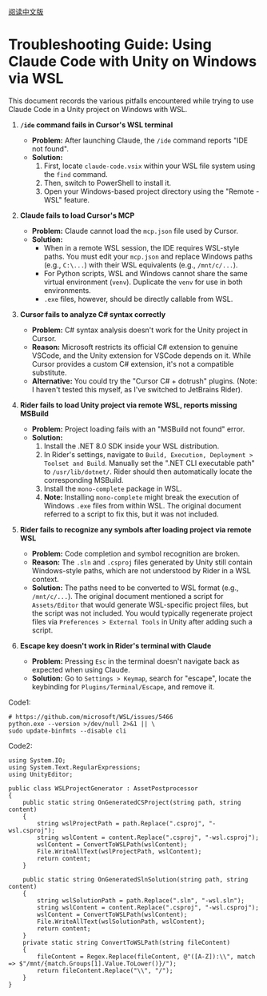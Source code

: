[阅读中文版](./踩坑记录.md)

# Troubleshooting Guide: Using Claude Code with Unity on Windows via WSL

This document records the various pitfalls encountered while trying to use Claude Code in a Unity project on Windows with WSL.

1.  **`/ide` command fails in Cursor's WSL terminal**
    *   **Problem:** After launching Claude, the `/ide` command reports "IDE not found".
    *   **Solution:**
        1.  First, locate `claude-code.vsix` within your WSL file system using the `find` command.
        2.  Then, switch to PowerShell to install it.
        3.  Open your Windows-based project directory using the "Remote - WSL" feature.

2.  **Claude fails to load Cursor's MCP**
    *   **Problem:** Claude cannot load the `mcp.json` file used by Cursor.
    *   **Solution:**
        *   When in a remote WSL session, the IDE requires WSL-style paths. You must edit your `mcp.json` and replace Windows paths (e.g., `C:\...`) with their WSL equivalents (e.g., `/mnt/c/...`).
        *   For Python scripts, WSL and Windows cannot share the same virtual environment (`venv`). Duplicate the `venv` for use in both environments.
        *   `.exe` files, however, should be directly callable from WSL.

3.  **Cursor fails to analyze C# syntax correctly**
    *   **Problem:** C# syntax analysis doesn't work for the Unity project in Cursor.
    *   **Reason:** Microsoft restricts its official C# extension to genuine VSCode, and the Unity extension for VSCode depends on it. While Cursor provides a custom C# extension, it's not a compatible substitute.
    *   **Alternative:** You could try the "Cursor C# + dotrush" plugins. (Note: I haven't tested this myself, as I've switched to JetBrains Rider).

4.  **Rider fails to load Unity project via remote WSL, reports missing MSBuild**
    *   **Problem:** Project loading fails with an "MSBuild not found" error.
    *   **Solution:**
        1.  Install the .NET 8.0 SDK inside your WSL distribution.
        2.  In Rider's settings, navigate to `Build, Execution, Deployment > Toolset and Build`. Manually set the ".NET CLI executable path" to `/usr/lib/dotnet/`. Rider should then automatically locate the corresponding MSBuild.
        3.  Install the `mono-complete` package in WSL.
        4.  **Note:** Installing `mono-complete` might break the execution of Windows `.exe` files from within WSL. The original document referred to a script to fix this, but it was not included.

5.  **Rider fails to recognize any symbols after loading project via remote WSL**
    *   **Problem:** Code completion and symbol recognition are broken.
    *   **Reason:** The `.sln` and `.csproj` files generated by Unity still contain Windows-style paths, which are not understood by Rider in a WSL context.
    *   **Solution:** The paths need to be converted to WSL format (e.g., `/mnt/c/...`). The original document mentioned a script for `Assets/Editor` that would generate WSL-specific project files, but the script was not included. You would typically regenerate project files via `Preferences > External Tools` in Unity after adding such a script.

6.  **Escape key doesn't work in Rider's terminal with Claude**
    *   **Problem:** Pressing `Esc` in the terminal doesn't navigate back as expected when using Claude.
    *   **Solution:** Go to `Settings > Keymap`, search for "escape", locate the keybinding for `Plugins/Terminal/Escape`, and remove it.

Code1:
```
# https://github.com/microsoft/WSL/issues/5466
python.exe --version >/dev/null 2>&1 || \
sudo update-binfmts --disable cli
```

Code2:
```
using System.IO;
using System.Text.RegularExpressions;
using UnityEditor;

public class WSLProjectGenerator : AssetPostprocessor
{
    public static string OnGeneratedCSProject(string path, string content)
    {
        string wslProjectPath = path.Replace(".csproj", "-wsl.csproj");
        string wslContent = content.Replace(".csproj", "-wsl.csproj");
        wslContent = ConvertToWSLPath(wslContent);
        File.WriteAllText(wslProjectPath, wslContent);
        return content;
    }

    public static string OnGeneratedSlnSolution(string path, string content)
    {
        string wslSolutionPath = path.Replace(".sln", "-wsl.sln");
        string wslContent = content.Replace(".csproj", "-wsl.csproj");
        wslContent = ConvertToWSLPath(wslContent);
        File.WriteAllText(wslSolutionPath, wslContent);
        return content;
    }
    private static string ConvertToWSLPath(string fileContent)
    {
        fileContent = Regex.Replace(fileContent, @"([A-Z]):\\", match => $"/mnt/{match.Groups[1].Value.ToLower()}/");
        return fileContent.Replace("\\", "/");
    }
}

```

